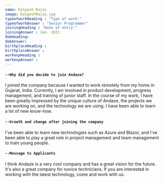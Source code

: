 ```yaml
---
name: Kalpesh Rajai
image: KalpeshRajai.jpg
typeofworkHeading : "Type of work:"
typeofworkAnswer : "Senior Programmer"
joiningHeading : "Date of entry:"
joiningAnswer : Jan. 2021
dobHeading:
dobAnswer:
birthplaceHeading :
birthplaceAnswer :
workexpHeading :
workexpAnswer :
---
```


#### `--Why did you decide to join Andaze?`

I joined the company because I wanted to work remotely from my home in Gujarat, India. Currently, I am involved in product development, progress management, and training of junior staff. In the course of my work, I have been greatly impressed by the unique culture of Andaze, the projects we are working on, and the technology we are using. I have been able to learn a lot of new know-how.

#### `--Growth and change after joining the company`

I've been able to learn new technologies such as Azure and Blazor, and I've been able to play a great role in project management and team management to train young people.

#### `--Message to Applicants`

I think Andaze is a very cool company and has a great vision for the future. It's also a great company for novice technicians. If you are interested in working with the latest technology, come and work with us.